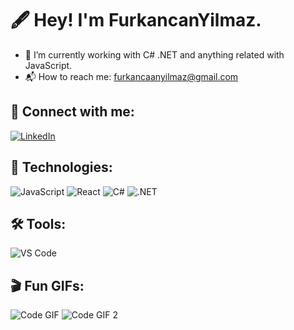 
# 🖋️ Hey! I'm FurkancanYilmaz.

- 👑 I’m currently working with C# .NET and anything related with JavaScript.
- 📬 How to reach me: [furkancaanyilmaz@gmail.com](mailto:furkancaanyilmaz@gmail.com)

## 📡 Connect with me:
[![LinkedIn](https://img.shields.io/badge/LinkedIn-0A66C2?style=for-the-badge&logo=linkedin&logoColor=white)](https://www.linkedin.com/in/senin-profilin)



## 🚀 Technologies:
![JavaScript](https://img.shields.io/badge/JavaScript-F7DF1E?style=for-the-badge&logo=javascript&logoColor=black)
![React](https://img.shields.io/badge/React-61DAFB?style=for-the-badge&logo=react&logoColor=black)
![C#](https://img.shields.io/badge/C%23-239120?style=for-the-badge&logo=csharp&logoColor=white)
![.NET](https://img.shields.io/badge/.NET-512BD4?style=for-the-badge&logo=dotnet&logoColor=white)

## 🛠 Tools:
![VS Code](https://img.shields.io/badge/VS%20Code-007ACC?style=for-the-badge&logo=visual-studio-code&logoColor=white)

## 🎬 Fun GIFs:
![Code GIF](images/giphy_main.gif)
![Code GIF 2](images/giphy1.gif)

